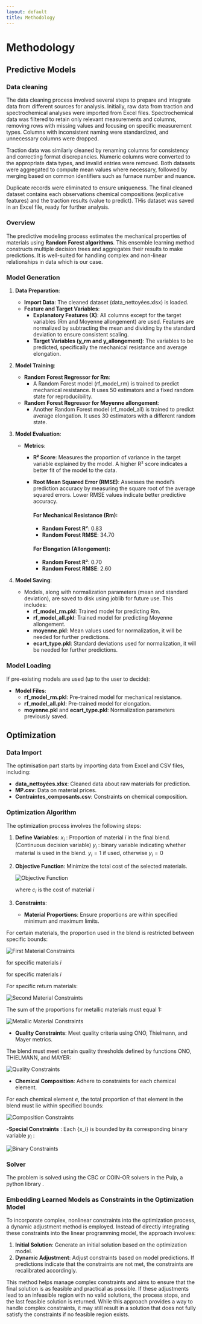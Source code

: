```yaml
---
layout: default
title: Methodology
---
```


# Methodology



## Predictive Models

### Data cleaning

The data cleaning process involved several steps to prepare and integrate data from different sources for analysis. Initially, raw data from traction and spectrochemical analyses were imported from Excel files. Spectrochemical data was filtered to retain only relevant measurements and columns, removing rows with missing values and focusing on specific measurement types. Columns with inconsistent naming were standardized, and unnecessary columns were dropped.

Traction data was similarly cleaned by renaming columns for consistency and correcting format discrepancies. Numeric columns were converted to the appropriate data types, and invalid entries were removed. Both datasets were aggregated to compute mean values where necessary, followed by merging based on common identifiers such as furnace number and nuance.

Duplicate records were eliminated to ensure uniqueness. The final cleaned dataset contains each observations chemical compositions (explicative features) and the traction results (value to predict).
THis dataset was saved in an Excel file, ready for further analysis.
### Overview

The predictive modeling process estimates the mechanical properties of materials using **Random Forest algorithms**. This ensemble learning method constructs multiple decision trees and aggregates their results to make predictions. It is well-suited for handling complex and non-linear relationships in data which is our case. 

### Model Generation

1. **Data Preparation**:
   - **Import Data**: The cleaned dataset (data_nettoyées.xlsx) is loaded.
   - **Feature and Target Variables**:
     - **Explanatory Features (X)**: All columns except for the target variables (Rm and Moyenne allongement) are used. Features are normalized by subtracting the mean and dividing by the standard deviation to ensure consistent scaling.
     - **Target Variables (y_rm and y_allongement)**: The variables to be predicted, specifically the mechanical resistance and average elongation.

2. **Model Training**:
   - **Random Forest Regressor for Rm**:
     - A Random Forest model (rf_model_rm) is trained to predict mechanical resistance. It uses 50 estimators and a fixed random state for reproducibility.
   - **Random Forest Regressor for Moyenne allongement**:
     - Another Random Forest model (rf_model_all) is trained to predict average elongation. It uses 30 estimators with a different random state.

3. **Model Evaluation**:
   - **Metrics**:
      -  **R² Score**: Measures the proportion of variance in the target variable explained by the model. A higher R² score indicates a better fit of the model to the data.
      - **Root Mean Squared Error (RMSE)**: Assesses the model’s prediction accuracy by measuring the square root of the average squared errors. Lower RMSE values indicate better predictive accuracy.
        
        #### For Mechanical Resistance (Rm):
         - **Random Forest R²**: 0.83
         - **Random Forest RMSE**: 34.70
         
        #### For Elongation (Allongement):
         - **Random Forest R²**: 0.70
         - **Random Forest RMSE**: 2.60

4. **Model Saving**:
   - Models, along with normalization parameters (mean and standard deviation), are saved to disk using joblib for future use. This includes:
     - **rf_model_rm.pkl**: Trained model for predicting Rm.
     - **rf_model_all.pkl**: Trained model for predicting Moyenne allongement.
     - **moyenne.pkl**: Mean values used for normalization, it will be needed for further predictions.
     - **ecart_type.pkl**: Standard deviations used for normalization,  it will be needed for further predictions.

### Model Loading

If pre-existing models are used (up to the user to decide):
   - **Model Files**:
     - **rf_model_rm.pkl**: Pre-trained model for mechanical resistance.
     - **rf_model_all.pkl**: Pre-trained model for elongation.
     - **moyenne.pkl** and **ecart_type.pkl**: Normalization parameters previously saved.

## Optimization
### Data Import

The optimisation part starts by importing data from Excel and CSV files, including:
- **data_nettoyées.xlsx**: Cleaned data about raw materials for prediction.
- **MP.csv**: Data on material prices.
- **Contraintes_composants.csv**: Constraints on chemical composition.

### Optimization Algorithm

The optimization process involves the following steps:

1. **Define Variables**: 
   ${x_i}$ : Proportion of material $i$ in the final blend. (Continuous decision variable)
   ${y_i}$ : binary variable indicating whether material is used in the blend. ${y_i} = 1$  if used, otherwise ${y_i} = 0$

3. **Objective Function**: Minimize the total cost of the selected materials.
   
   ![Objective Function](assets/Objectif.png)

   where ${c_i}$ is the cost of material $i$

5. **Constraints**:
   - **Material Proportions**: Ensure proportions are within specified minimum and maximum limits.
     
  For certain materials, the proportion used in the blend is restricted between specific bounds:
  
 ![First Material Constraints](assets/material1.png)

 for specific materials $i$

for specific materials $i$

 For specific return materials:

 ![Second Material Constraints](assets/material2.png)

The sum of the proportions for metallic materials must equal 1:

![Metallic Material Constraints](assets/sum.png)


     
   - **Quality Constraints**: Meet quality criteria using ONO, Thielmann, and Mayer metrics.

The blend must meet certain quality thresholds defined by functions ONO, THIELMANN, and MAYER:

 ![Quality Constraints](assets/Quality.png)
   
   - **Chemical Composition**: Adhere to constraints for each chemical element.

For each chemical element $e$, the total proportion of that element in the blend must lie within specified bounds:

![Composition Constraints](assets/Composition.png)

   -**Special Constraints** : Each {x_i} is bounded by its corresponding binary variable ${y_i}$ :
   
![Binary Constraints](assets/binary.png)

### Solver

The problem is solved using the CBC or COIN-OR solvers in the Pulp, a python library .

### Embedding Learned Models as Constraints in the Optimization Model

To incorporate complex, nonlinear constraints into the optimization process, a dynamic adjustment method is employed. Instead of directly integrating these constraints into the linear programming model, the approach involves:

1. **Initial Solution**: Generate an initial solution based on the optimization model.
2. **Dynamic Adjustment**: Adjust constraints based on model predictions. If predictions indicate that the constraints are not met, the constraints are recalibrated accordingly.

This method helps manage complex constraints and aims to ensure that the final solution is as feasible and practical as possible. If these adjustments lead to an infeasible region with no valid solutions, the process stops, and the last feasible solution is returned. While this approach provides a way to handle complex constraints, it may still result in a solution that does not fully satisfy the constraints if no feasible region exists.

